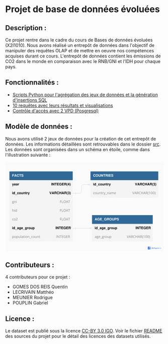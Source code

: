 # Projet de base de données évoluées

## Description :

Ce projet rentre dans le cadre du cours de Bases de données évoluées (X2I1010).
Nous avons réalisé un entrepôt de données dans l'objectif de manipuler des requêtes OLAP et de mettre en oeuvre nos compétences acquises durant ce cours. L'entrepôt de données contient les émissions de CO2 dans le monde en comparaison avec le RNB/GNI et l’IDH pour chaque pays.

## Fonctionnalités :

- [Scripts Python pour l'agrégation des jeux de données et la génération d'insertions SQL](scripts)
- [10 requêtes avec leurs résultats et visualisations](requests)
- [Contrôle d'accès avec 2 VPD (Posgresql)](sql_files/postgresql/SETUP_POLICIES.sql)

## Modèle de données :

Nous avons utilisé 2 jeux de données pour la création de cet entrepôt de données. Les informations détaillées sont retrouvables dans le dossier [src](src). Les données sont organisées dans un schéma en étoile, comme dans l'illustration suivante :

![](schema/db-schema.png)

## Contributeurs :

4 contributeurs pour ce projet :
* GOMES DOS REIS Quentin
* LECRIVAIN Matthéo
* MEUNIER Rodrigue
* POUPLIN Gabriel

## Licence :

Le dataset est publié sous la licence [CC-BY 3.0 IGO](https://creativecommons.org/licenses/by/3.0/igo/). Voir le fichier [README](src/README.md) des sources du projet pour le détail des licences des datasets utilisés.